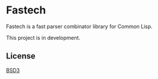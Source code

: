 Fastech
=======
Fastech is a fast parser combinator library for Common Lisp.

This project is in development.

License
-------
[BSD3](http://opensource.org/licenses/BSD-3-Clause)
